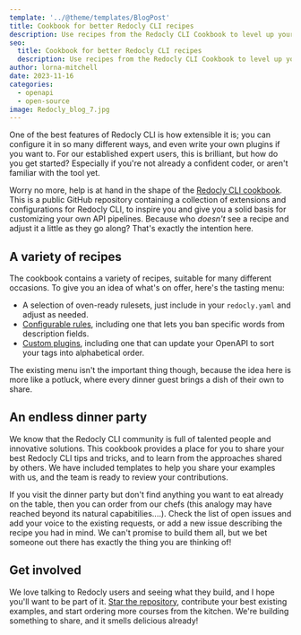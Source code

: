 ```yaml
---
template: '../@theme/templates/BlogPost'
title: Cookbook for better Redocly CLI recipes
description: Use recipes from the Redocly CLI Cookbook to level up your OpenAPI development and build better APIs.
seo:
  title: Cookbook for better Redocly CLI recipes
  description: Use recipes from the Redocly CLI Cookbook to level up your OpenAPI development and build better APIs.
author: lorna-mitchell
date: 2023-11-16
categories:
  - openapi
  - open-source
image: Redocly_blog_7.jpg
---
```


One of the best features of Redocly CLI is how extensible it is; you can configure it in so many different ways, and even write your own plugins if you want to. For our established expert users, this is brilliant, but how do you get started? Especially if you're not already a confident coder, or aren't familiar with the tool yet.

Worry no more, help is at hand in the shape of the [Redocly CLI cookbook](https://github.com/Redocly/redocly-cli-cookbook). This is a public GitHub repository containing a collection of extensions and configurations for Redocly CLI, to inspire you and give you a solid basis for customizing your own API pipelines. Because who _doesn't_ see a recipe and adjust it a little as they go along? That's exactly the intention here.

## A variety of recipes

The cookbook contains a variety of recipes, suitable for many different occasions. To give you an idea of what's on offer, here's the tasting menu:

- A selection of oven-ready rulesets, just include in your `redocly.yaml` and adjust as needed.
- [Configurable rules](https://redocly.com/docs/cli/rules/configurable-rules/), including one that lets you ban specific words from description fields.
- [Custom plugins](https://redocly.com/docs/cli/custom-plugins/), including one that can update your OpenAPI to sort your tags into alphabetical order.

The existing menu isn't the important thing though, because the idea here is more like a potluck, where every dinner guest brings a dish of their own to share.

## An endless dinner party

We know that the Redocly CLI community is full of talented people and innovative solutions. This cookbook provides a place for you to share your best Redocly CLI tips and tricks, and to learn from the approaches shared by others. We have included templates to help you share your examples with us, and the team is ready to review your contributions.

If you visit the dinner party but don't find anything you want to eat already on the table, then you can order from our chefs (this analogy may have reached beyond its natural capabitilies....). Check the list of open issues and add your voice to the existing requests, or add a new issue describing the recipe you had in mind. We can't promise to build them all, but we bet someone out there has exactly the thing you are thinking of!

## Get involved

We love talking to Redocly users and seeing what they build, and I hope you'll want to be part of it. [Star the repository](https://github.com/Redocly/redocly-cli-cookbook), contribute your best existing examples, and start ordering more courses from the kitchen. We're building something to share, and it smells delicious already!
